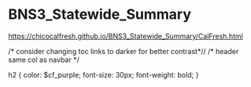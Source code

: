 # BNS3_Statewide_Summary

https://chicocalfresh.github.io/BNS3_Statewide_Summary/CalFresh.html 

 /* consider changing toc links to darker for better contrast*//
 /* header same col as navbar */
 
 
 h2 {
    color: $cf_purple;
    font-size: 30px;
    font-weight: bold;
}